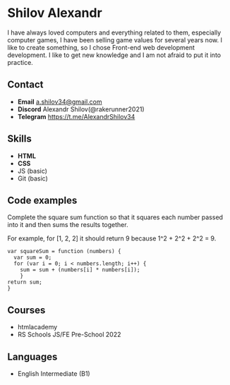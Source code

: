 # Shilov Alexandr
I have always loved computers and everything related to them, especially computer games, I have been selling game values for several years now. I like to create something, so I chose Front-end web development development. I like to get new knowledge and I am not afraid to put it into practice.
## Contact
* __Email__ a.shilov34@gmail.com
* __Discord__ Alexandr Shilov(@rakerunner2021)
* __Telegram__ https://t.me/AlexandrShilov34
## Skills
* __HTML__
* __CSS__
* JS (basic)
* Git (basic)
## Code examples
Complete the square sum function so that it squares each number passed into it and then sums the results together.

For example, for [1, 2, 2] it should return 9 because 1^2 + 2^2 + 2^2 = 9.
```
var squareSum = function (numbers) {
  var sum = 0;
  for (var i = 0; i < numbers.length; i++) {
    sum = sum + (numbers[i] * numbers[i]);
    }
return sum;
}
```
## Courses
* htmlacademy 
* RS Schools JS/FE Pre-School 2022 
## Languages
* English Intermediate (B1) 
